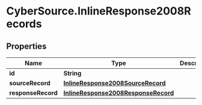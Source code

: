 # CyberSource.InlineResponse2008Records

## Properties
Name | Type | Description | Notes
------------ | ------------- | ------------- | -------------
**id** | **String** |  | [optional] 
**sourceRecord** | [**InlineResponse2008SourceRecord**](InlineResponse2008SourceRecord.md) |  | [optional] 
**responseRecord** | [**InlineResponse2008ResponseRecord**](InlineResponse2008ResponseRecord.md) |  | [optional] 


